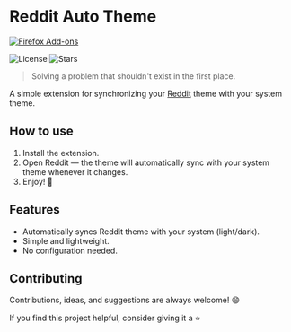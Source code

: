 # Reddit Auto Theme

[![Firefox Add-ons](https://img.shields.io/badge/Firefox%20Add--ons-Install%20Now-orange?logo=firefox)](https://addons.mozilla.org/en-US/firefox/addon/reddit-auto-theme)

![License](https://img.shields.io/badge/license-GPL3-green)
![Stars](https://img.shields.io/github/stars/eucaue/reddit-auto-theme?style=social)

> Solving a problem that shouldn't exist in the first place.

A simple extension for synchronizing your [Reddit](https://www.reddit.com/) theme with your system
theme.

## How to use

1. Install the extension.
2. Open Reddit — the theme will automatically sync with your system theme whenever it changes.
3. Enjoy! :rocket:

## Features

- Automatically syncs Reddit theme with your system (light/dark). 
- Simple and lightweight.
- No configuration needed.

## Contributing

Contributions, ideas, and suggestions are always welcome! :smile:

If you find this project helpful, consider giving it a :star:
